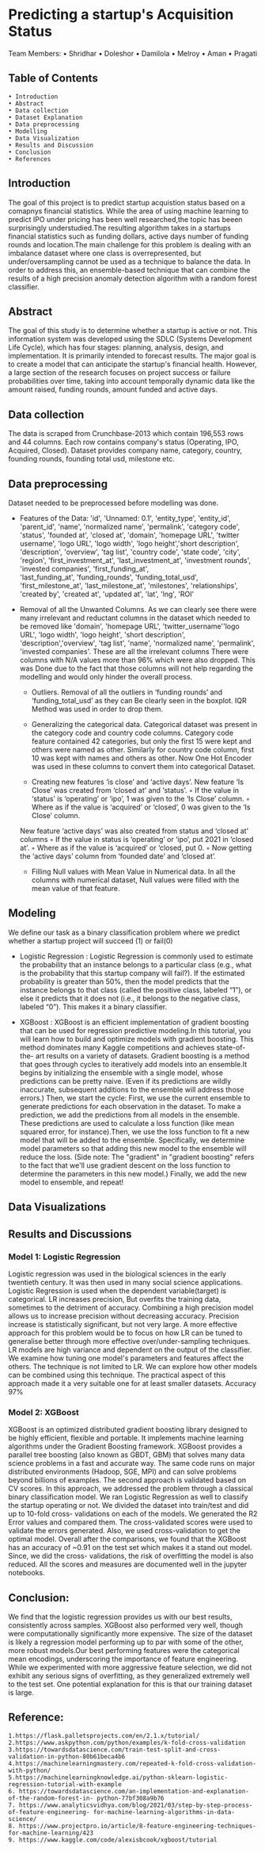 # Predicting a startup's Acquisition Status

Team Members: 
    • Shridhar 
    • Doleshor 
    • Damilola 
    • Melroy 
    • Aman 
    • Pragati


## Table of Contents
    • Introduction
    • Abstract
    • Data collection
    • Dataset Explanation
    • Data preprocessing
    • Modelling
    • Data Visualization
    • Results and Discussion
    • Conclusion
    • References





## Introduction
The goal of this project is to predict startup acquistion status based on a comapnys financial 
statistics. While the area of using machine learning to predict IPO under pricing has been 
well researched,the topic has beeen surprisingly understudied.The resulting algorithm takes 
in a startups financial statistics such as funding dollars, active days number of funding 
rounds and location.The main challenge for this problem is dealing with an imbalance dataset
where one class is overrepresented, but under/oversampling cannot be used as a technique 
to balance the data. In order to address this, an ensemble-based technique that can 
combine the results of a high precision anomaly detection algorithm with a random forest 
classifier.

## Abstract
The goal of this study is to determine whether a startup is active or not. This information system was 
developed using the SDLC (Systems Development Life Cycle), which has four stages: planning, analysis, 
design, and implementation. It is primarily intended to forecast results. The major goal is to create 
a model that can anticipate the startup's financial health. However, a large section of the research 
focuses on project success or failure probabilities over time, taking into account temporally dynamic 
data like the amount raised, funding rounds, amount funded and active days.

## Data collection
The data is scraped from Crunchbase-2013 which contain 196,553 rows and 44 columns. Each row contains company's status (Operating, IPO, Acquired, Closed). Dataset provides company name, category, country, founding rounds, founding total usd, milestone etc.

## Data preprocessing
Dataset needed to be preprocessed before modelling was done.
- Features of the Data:
    'id', 'Unnamed: 0.1', 'entity_type', 'entity_id', 'parent_id', 'name', 'normalized name', 
    'permalink', 'category code', 'status', 'founded at', 'closed at', 'domain', 'homepage URL', 
    'twitter username', 'logo URL', 'logo width', 'logo height','short description', 'description', 
    'overview', 'tag list', 'country code', 'state code', 'city', 'region',     'first_investment_at', 'last_investment_at', 'investment rounds', 'invested companies', 'first_funding_at',     
    'last_funding_at', 'funding_rounds', 'funding_total_usd', 'first_milestone_at', 'last_milestone_at', 
    'milestones',  'relationships', 'created by', 'created at', 'updated at', 'lat', 'lng', 'ROI'

- Removal of all the Unwanted Columns.
    As we can clearly see there were many irrelevant and reductant columns in the dataset which 
    needed to be removed like   'domain', 'homepage URL', 'twitter_username''logo URL', 'logo width', 
    'logo height', 'short description', 'description','overview', 'tag list', 'name', 'normalized name', 
    'permalink', 'invested companies'. These are all the irrelevant columns
There were columns with N/A values more than 96% which were also dropped. This was Done due to the fact that those columns will not help regarding the modelling and would only hinder the overall process.

    - Outliers.
    Removal of all the outliers in ‘funding rounds’ and ‘funding_total_usd’ as they can
    Be clearly seen in the boxplot. IQR Method was used in order to drop them.

    - Generalizing the categorical data.
    Categorical dataset was present in the category code and country code columns. Category code feature contained 42 categories, but only the first 15 were kept and others were named as other. Similarly for country code column, first 10 was kept with names and others as other.
    Now One Hot Encoder was used in these columns to convert them into categorical Dataset.
    
    - Creating new features ‘is close’ and ‘active days’.
    New feature ‘Is Close’ was created from ‘closed at’ and ‘status’.
        ◦ If the value in ‘status’ is ‘operating’ or ‘ipo’, 1 was given to the ‘Is Close’ column.
        ◦ Where as if the value is ‘acquired’ or ‘closed’, 0 was given to the ‘Is Close’ column.

    New feature ‘active days’ was also created from status and ‘closed at’ columns
        ◦ If the value in status is ‘operating’ or ‘ipo’, put 2021 in ‘closed at’.
        ◦ Where as if the value is ‘acquired’ or ‘closed, put 0.
        ◦ Now getting the ‘active days’ column from ‘founded date’ and ‘closed at’.

    - Filling Null values with Mean Value in Numerical data.
    In all the columns with numerical dataset, Null values were filled with the mean value of that feature.
    
## Modeling 
We define our task as a binary classification problem where we predict whether a startup project will succeed (1) or fail(0)
- Logistic Regression :
Logistic Regression is commonly used to estimate the probability that an instance belongs to a particular class (e.g., what is the probability that this startup company will fail?). If the estimated probability is greater than 50%, then the model predicts that the instance belongs to that class (called the positive class, labeled “1”), or else it predicts that it does not (i.e., it belongs to the negative class, labeled “0”). This makes it a binary classifier.

- XGBoost :
XGBoost is an efficient implementation of gradient boosting that can be used for regression predictive modeling.In this tutorial, you will learn how to build and optimize models with gradient boosting. This method dominates many Kaggle competitions and achieves state-of-the- art results on a variety of datasets.
Gradient boosting is a method that goes through cycles to iteratively add models into an ensemble.It begins by initializing the ensemble with a single model, whose predictions can be pretty naive. (Even if its predictions are wildly inaccurate, subsequent additions to the ensemble will address those errors.)
Then, we start the cycle:
First, we use the current ensemble to generate predictions for each observation in the dataset. To make a prediction, we add the predictions from all models in the ensemble.
These predictions are used to calculate a loss function (like mean squared error, for instance).Then, we use the loss function to fit a new model that will be added to the ensemble. Specifically, we determine model parameters so that adding this new model to the ensemble will reduce the loss. (Side note: The "gradient" in "gradient boosting" refers to the fact that we'll use gradient descent on the loss function to determine the parameters in this new model.)
Finally, we add the new model to ensemble, and	repeat!



## Data Visualizations

## Results and Discussions
### Model 1: Logistic Regression
Logistic regression was used in the biological sciences in the early twentieth century. It was then used in many social science applications. Logistic Regression is used when the dependent variable(target) is categorical. LR increases precision, But overfits the training data, sometimes to the detriment of accuracy. Combining a high precision model allows us to increase precision without decreasing accuracy. Precision increase is statistically significant, but not very large. A more effective approach for this problem would be to focus on how LR can be tuned to generalise better through more effective over/under-sampling techniques. LR models are high variance and dependent on the output of the classifier. We examine how tuning one model's parameters and features affect the others. The technique is not limited to LR. We can explore how other models can be combined using this technique. The practical aspect of this approach made it a very suitable one for at least smaller datasets. Accuracy 97%

### Model 2: XGBoost
XGBoost is an optimized distributed gradient boosting library designed to be highly efficient, flexible and portable. It implements machine learning algorithms under the Gradient Boosting framework. XGBoost provides a parallel tree boosting (also known as GBDT, GBM) that solves many data science problems in a fast and accurate way. The same code runs on major distributed environments (Hadoop, SGE, MPI) and can solve problems beyond billions of examples. The second approach is validated based on CV scores. In this approach, we addressed the problem through a classical binary classification model. We ran Logistic Regression as well to classify the startup operating or not. We divided the dataset into train/test and did up to 10-fold cross- validations on each of the models. We generated the R2 Error values and compared them. The cross-validated scores were used to validate the errors generated. Also, we used cross-validation to get the optimal model. Overall after the comparisons, we found that the XGBoost has an accuracy of ~0.91 on the test set which makes it a stand out model. Since, we did the cross- validations, the risk of overfitting the model is also reduced. All the scores and measures are documented well in the jupyter notebooks.

## Conclusion:
We find that the logistic regression provides us with our best results, consistently across samples. XGBoost also performed very well, though were computationally significantly more expensive. The size of the dataset is likely a regression model performing up to par with some of the other, more robust models.Our best performing features were the categorical mean encodings, underscoring the importance of feature engineering. While we experimented with more aggressive feature selection, we did not exhibit any serious signs of overfitting, as they generalized extremely well to the test set. One potential explanation for this is that our training dataset is large.

## Reference:
    1.https://flask.palletsprojects.com/en/2.1.x/tutorial/ 
    2.https://www.askpython.com/python/examples/k-fold-cross-validation 
    3.https://towardsdatascience.com/train-test-split-and-cross-validation-in-python-80b61beca4b6 
    4.https://machinelearningmastery.com/repeated-k-fold-cross-validation-with-python/ 
    5.https://machinelearningknowledge.ai/python-sklearn-logistic-regression-tutorial-with-example
    6. https://towardsdatascience.com/an-implementation-and-explanation-of-the-random-forest-in- python-77bf308a9b76
    7. https://www.analyticsvidhya.com/blog/2021/03/step-by-step-process-of-feature-engineering- for-machine-learning-algorithms-in-data-science/
    8. https://www.projectpro.io/article/8-feature-engineering-techniques-for-machine-learning/423
    9. https://www.kaggle.com/code/alexisbcook/xgboost/tutorial